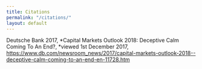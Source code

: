 ```yaml
---
title: Citations
permalink: "/citations/"
layout: default
---
```


Deutsche Bank 2017, *Capital Markets Outlook 2018: Deceptive Calm Coming To An End?, *viewed 1st December 2017, https://www.db.com/newsroom_news/2017/capital-markets-outlook-2018--deceptive-calm-coming-to-an-end-en-11728.htm 